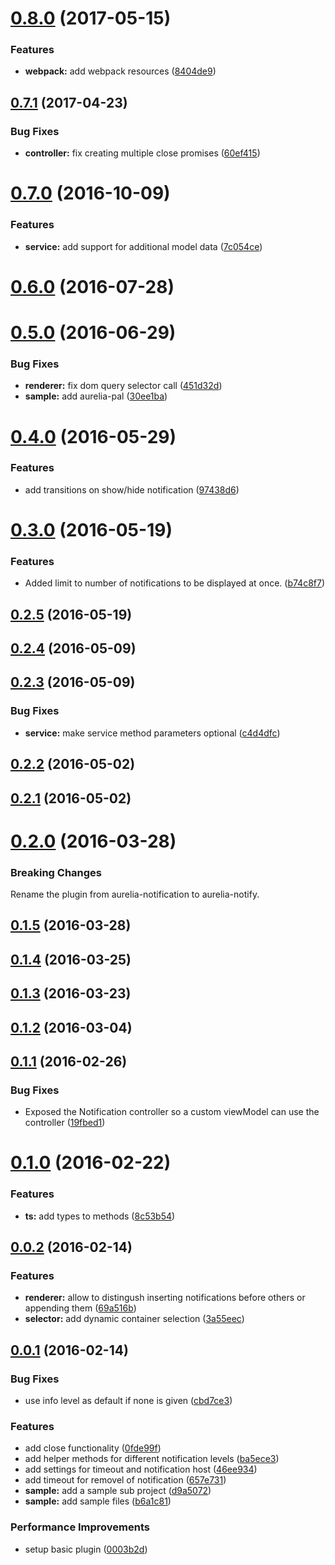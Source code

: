 <a name="0.8.0"></a>
# [0.8.0](https://github.com/MarcScheib/aurelia-notify/compare/0.7.1...0.8.0) (2017-05-15)


### Features

* **webpack:** add webpack resources ([8404de9](https://github.com/MarcScheib/aurelia-notify/commit/8404de9))



<a name="0.7.1"></a>
## [0.7.1](https://github.com/MarcScheib/aurelia-notify/compare/0.7.0...0.7.1) (2017-04-23)


### Bug Fixes

* **controller:** fix creating multiple close promises ([60ef415](https://github.com/MarcScheib/aurelia-notify/commit/60ef415))



<a name="0.7.0"></a>
# [0.7.0](https://github.com/MarcScheib/aurelia-notify/compare/0.6.0...v0.7.0) (2016-10-09)


### Features

* **service:** add support for additional model data ([7c054ce](https://github.com/MarcScheib/aurelia-notify/commit/7c054ce))



<a name="0.6.0"></a>
# [0.6.0](https://github.com/MarcScheib/aurelia-notify/compare/0.5.0...v0.6.0) (2016-07-28)




<a name="0.5.0"></a>
# [0.5.0](https://github.com/MarcScheib/aurelia-notify/compare/0.4.0...v0.5.0) (2016-06-29)


### Bug Fixes

* **renderer:** fix dom query selector call ([451d32d](https://github.com/MarcScheib/aurelia-notify/commit/451d32d))
* **sample:** add aurelia-pal ([30ee1ba](https://github.com/MarcScheib/aurelia-notify/commit/30ee1ba))



<a name="0.4.0"></a>
# [0.4.0](https://github.com/MarcScheib/aurelia-notify/compare/0.3.0...v0.4.0) (2016-05-29)


### Features

* add transitions on show/hide notification ([97438d6](https://github.com/MarcScheib/aurelia-notify/commit/97438d6))



<a name="0.3.0"></a>
# [0.3.0](https://github.com/MarcScheib/aurelia-notify/compare/0.2.5...v0.3.0) (2016-05-19)


### Features

* Added limit to number of notifications to be displayed at once. ([b74c8f7](https://github.com/MarcScheib/aurelia-notify/commit/b74c8f7))



<a name="0.2.5"></a>
## [0.2.5](https://github.com/MarcScheib/aurelia-notify/compare/0.2.4...v0.2.5) (2016-05-19)




<a name="0.2.4"></a>
## [0.2.4](https://github.com/MarcScheib/aurelia-notify/compare/0.2.3...v0.2.4) (2016-05-09)




<a name="0.2.3"></a>
## [0.2.3](https://github.com/MarcScheib/aurelia-notify/compare/0.2.2...v0.2.3) (2016-05-09)


### Bug Fixes

* **service:** make service method parameters optional ([c4d4dfc](https://github.com/MarcScheib/aurelia-notify/commit/c4d4dfc))



<a name="0.2.2"></a>
## [0.2.2](https://github.com/MarcScheib/aurelia-notify/compare/0.2.1...v0.2.2) (2016-05-02)




<a name="0.2.1"></a>
## [0.2.1](https://github.com/MarcScheib/aurelia-notify/compare/0.2.0...v0.2.1) (2016-05-02)




<a name="0.2.0"></a>
# [0.2.0](https://github.com/MarcScheib/aurelia-notify/compare/0.1.5...v0.2.0) (2016-03-28)

### Breaking Changes

Rename the plugin from aurelia-notification to aurelia-notify.


<a name="0.1.5"></a>
## [0.1.5](https://github.com/MarcScheib/aurelia-notify/compare/0.1.4...0.1.5) (2016-03-28)




<a name="0.1.4"></a>
## [0.1.4](https://github.com/MarcScheib/aurelia-notify/compare/0.1.3...0.1.4) (2016-03-25)




<a name="0.1.3"></a>
## [0.1.3](https://github.com/MarcScheib/aurelia-notify/compare/0.1.2...0.1.3) (2016-03-23)




<a name="0.1.2"></a>
## [0.1.2](https://github.com/MarcScheib/aurelia-notify/compare/0.1.1...0.1.2) (2016-03-04)




<a name="0.1.1"></a>
## [0.1.1](https://github.com/MarcScheib/aurelia-notify/compare/0.1.0...0.1.1) (2016-02-26)


### Bug Fixes

* Exposed the Notification controller so a custom viewModel can use the controller ([19fbed1](https://github.com/MarcScheib/aurelia-notify/commit/19fbed1))



<a name="0.1.0"></a>
# [0.1.0](https://github.com/MarcScheib/aurelia-notify/compare/0.0.2...0.1.0) (2016-02-22)


### Features

* **ts:** add types to methods ([8c53b54](https://github.com/MarcScheib/aurelia-notify/commit/8c53b54))



<a name="0.0.2"></a>
## [0.0.2](https://github.com/MarcScheib/aurelia-notify/compare/0.0.1...0.0.2) (2016-02-14)


### Features

* **renderer:** allow to distingush inserting notifications before others or appending them ([69a516b](https://github.com/MarcScheib/aurelia-notify/commit/69a516b))
* **selector:** add dynamic container selection ([3a55eec](https://github.com/MarcScheib/aurelia-notify/commit/3a55eec))



<a name="0.0.1"></a>
## [0.0.1](https://github.com/MarcScheib/aurelia-notify/compare/d9a5072...0.0.1) (2016-02-14)


### Bug Fixes

* use info level as default if none is given ([cbd7ce3](https://github.com/MarcScheib/aurelia-notify/commit/cbd7ce3))

### Features

* add close functionality ([0fde99f](https://github.com/MarcScheib/aurelia-notify/commit/0fde99f))
* add helper methods for different notification levels ([ba5ece3](https://github.com/MarcScheib/aurelia-notify/commit/ba5ece3))
* add settings for timeout and notification host ([46ee934](https://github.com/MarcScheib/aurelia-notify/commit/46ee934))
* add timeout for removel of notification ([657e731](https://github.com/MarcScheib/aurelia-notify/commit/657e731))
* **sample:** add a sample sub project ([d9a5072](https://github.com/MarcScheib/aurelia-notify/commit/d9a5072))
* **sample:** add sample files ([b6a1c81](https://github.com/MarcScheib/aurelia-notify/commit/b6a1c81))

### Performance Improvements

* setup basic plugin ([0003b2d](https://github.com/MarcScheib/aurelia-notify/commit/0003b2d))



